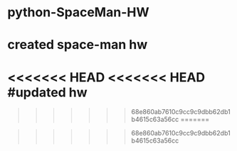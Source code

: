 # python-SpaceMan-HW
 # created space-man hw
<<<<<<< HEAD
<<<<<<< HEAD
 #updated hw
=======

>>>>>>> 68e860ab7610c9cc9c9dbb62db1b4615c63a56cc
=======

>>>>>>> 68e860ab7610c9cc9c9dbb62db1b4615c63a56cc

